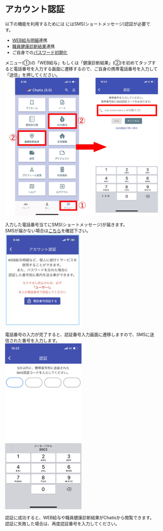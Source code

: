 # アカウント認証

以下の機能を利用するためには
にはSMS(ショートメッセージ)認証が必要です。  
- [WEB給与明細](salary.md)連携  
- [職員健康診断結果](phr.md)連携
- ご自身での[パスワード初期化](password.md#1)  


メニュー(①)の「WEB給与」もしくは「健康診断結果」(②)を初めてタップすると電話番号を入力する画面に遷移するので、ご自身の携帯電話番号を入力して「送信」を押してください。  
![Screenshot](img/sms1.jpg)  


<!-- ![Screenshot](img/sms2.jpg)   -->

入力した電話番号当てにSMS(ショートメッセージ)が届きます。  
SMSが届かない場合は[こちら](whysms.md)を確認下さい。  
<img src="img/sms2.jpg" width="50%">  
<!-- ![Screenshot](img/sms3.jpg)   -->

電話番号の入力が完了すると、認証番号入力画面に遷移しますので、SMSに送信された番号を入力します。  
<img src="img/sms3.jpg" width="50%">  
<!-- ![Screenshot](img/sms4.jpg)   -->


認証に成功すると、WEB給与や職員健康診断結果がChatisから閲覧できます。  
認証に失敗した場合は、再度認証番号を入力してください。  
<!-- ![Screenshot](img/sms5.jpg)   -->
